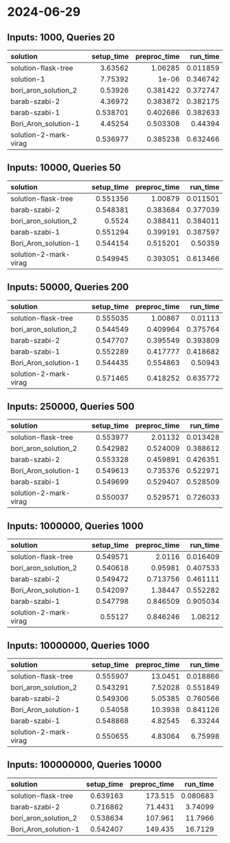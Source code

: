 # 2024-06-29

## Inputs: 1000, Queries 20

| solution              |   setup_time |   preproc_time |   run_time |
|:----------------------|-------------:|---------------:|-----------:|
| solution-flask-tree   |     3.63562  |       1.06285  |   0.011859 |
| solution-1            |     7.75392  |       1e-06    |   0.346742 |
| bori_aron_solution_2  |     0.53926  |       0.381422 |   0.372747 |
| barab-szabi-2         |     4.36972  |       0.383872 |   0.382175 |
| barab-szabi-1         |     0.538701 |       0.402686 |   0.382633 |
| Bori_Aron_solution-1  |     4.45254  |       0.503308 |   0.44394  |
| solution-2-mark-virag |     0.536977 |       0.385238 |   0.632466 |

## Inputs: 10000, Queries 50

| solution              |   setup_time |   preproc_time |   run_time |
|:----------------------|-------------:|---------------:|-----------:|
| solution-flask-tree   |     0.551356 |       1.00879  |   0.011501 |
| barab-szabi-2         |     0.548381 |       0.383684 |   0.377039 |
| bori_aron_solution_2  |     0.5524   |       0.388411 |   0.384011 |
| barab-szabi-1         |     0.551294 |       0.399191 |   0.387597 |
| Bori_Aron_solution-1  |     0.544154 |       0.515201 |   0.50359  |
| solution-2-mark-virag |     0.549945 |       0.393051 |   0.613466 |

## Inputs: 50000, Queries 200

| solution              |   setup_time |   preproc_time |   run_time |
|:----------------------|-------------:|---------------:|-----------:|
| solution-flask-tree   |     0.555035 |       1.00867  |   0.01113  |
| bori_aron_solution_2  |     0.544549 |       0.409964 |   0.375764 |
| barab-szabi-2         |     0.547707 |       0.395549 |   0.393809 |
| barab-szabi-1         |     0.552289 |       0.417777 |   0.418682 |
| Bori_Aron_solution-1  |     0.544435 |       0.554863 |   0.50943  |
| solution-2-mark-virag |     0.571465 |       0.418252 |   0.635772 |

## Inputs: 250000, Queries 500

| solution              |   setup_time |   preproc_time |   run_time |
|:----------------------|-------------:|---------------:|-----------:|
| solution-flask-tree   |     0.553977 |       2.01132  |   0.013428 |
| bori_aron_solution_2  |     0.542982 |       0.524009 |   0.388612 |
| barab-szabi-2         |     0.553328 |       0.459891 |   0.426351 |
| Bori_Aron_solution-1  |     0.549613 |       0.735376 |   0.522971 |
| barab-szabi-1         |     0.549699 |       0.529407 |   0.528509 |
| solution-2-mark-virag |     0.550037 |       0.529571 |   0.726033 |

## Inputs: 1000000, Queries 1000

| solution              |   setup_time |   preproc_time |   run_time |
|:----------------------|-------------:|---------------:|-----------:|
| solution-flask-tree   |     0.549571 |       2.0116   |   0.016409 |
| bori_aron_solution_2  |     0.540618 |       0.95981  |   0.407533 |
| barab-szabi-2         |     0.549472 |       0.713756 |   0.461111 |
| Bori_Aron_solution-1  |     0.542097 |       1.38447  |   0.552282 |
| barab-szabi-1         |     0.547798 |       0.846509 |   0.905034 |
| solution-2-mark-virag |     0.55127  |       0.846246 |   1.06212  |

## Inputs: 10000000, Queries 1000

| solution              |   setup_time |   preproc_time |   run_time |
|:----------------------|-------------:|---------------:|-----------:|
| solution-flask-tree   |     0.555907 |       13.0451  |   0.018866 |
| bori_aron_solution_2  |     0.543291 |        7.52028 |   0.551849 |
| barab-szabi-2         |     0.549306 |        5.05385 |   0.760566 |
| Bori_Aron_solution-1  |     0.54058  |       10.3938  |   0.841126 |
| barab-szabi-1         |     0.548868 |        4.82545 |   6.33244  |
| solution-2-mark-virag |     0.550655 |        4.83064 |   6.75998  |

## Inputs: 100000000, Queries 10000

| solution             |   setup_time |   preproc_time |   run_time |
|:---------------------|-------------:|---------------:|-----------:|
| solution-flask-tree  |     0.639163 |       173.515  |   0.080683 |
| barab-szabi-2        |     0.716862 |        71.4431 |   3.74099  |
| bori_aron_solution_2 |     0.538634 |       107.961  |  11.7966   |
| Bori_Aron_solution-1 |     0.542407 |       149.435  |  16.7129   |